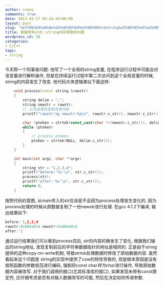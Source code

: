 ```yaml
---
author: coney
comments: true
date: 2013-03-27 05:24:43+00:00
layout: post
slug: '%e7%9b%b4%e6%8e%a5%e6%94%b9%e5%86%99stdstring%e5%86%85%e5%ad%98%e5%af%bc%e8%87%b4%e7%9a%84%e9%97%ae%e9%a2%98'
title: 直接改写std::string内存导致的问题
wordpress_id: 58
categories:
- C/C++
tags:
- string
---
```


今天帮一个同事查问题: 他写了一个全局的string变量, 在程序运行过程中可能会对该变量进行解析操作, 但是在持续运行过程中第二次访问到这个全局变量的时候, string的内容发生了改变. 他代码大体逻辑类似下面这样:

``` cpp
    void process(const string &rawstr)
    {
        string delim = ",";
        string newstr = rawstr;
        // 认为这里会复制文本内容
        printf("rawstr:%p newstr:%p\n", rawstr.c_str(), newstr.c_str());

        char *ptoken = strtok(const_cast<char *>(newstr.c_str()), delim.c_str());
        while (ptoken)
        {
            // process ptoken
            ptoken = strtok(NULL, delim.c_str());
        }
    }

    int main(int argc, char **argv)
    {
        string str = "1,2,3,4";
        printf("before:'%s'\n", str.c_str());
        process(str);
        printf("after:'%s'\n", str.c_str());
        return 0;
    }
```

<!-- more -->

按照代码的意图, 从main传入的str应该是不会因为process处理发生变化的, 因为process处理的时候从原数据复制了一份newstr进行处理. 在gcc 4.1.2下编译, 输出结果如下:

``` cpp
before:'1,2,3,4'
rawstr:0x804a014 newstr:0x804a014
after:'1
```

通过运行结果我们可以看到process完后, str的内容的确发生了变化, 根据我们输出的string地址, 发现复制前后的字符串数据指针的地址是相同的. 正是由于string提供的这种copy-on-write机制, 导致strtok处理数据时修改了原始数据内容.
虽然看起来这个问题是 string的实现中提供了cow的特性导致的, 但是根本原因是没有按照函数的参数规范进行编码, 强制将const char*转为char*进行操作, 导致原始数据内容被改写. 对于我们调用的接口(尤其标准库的接口), 如果发现未带有const限定符, 应仔细考虑是否有对输入数据改写的可能, 然后在决定如何传递参数.
